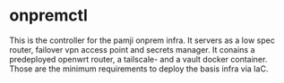 # onpremctl
This is the controller for the pamji onprem infra. It servers as a low spec router, failover vpn access point and secrets manager. It conains a predeployed openwrt router, a tailscale-  and a vault docker container. Those are the minimum requirements to deploy the basis infra via IaC.
